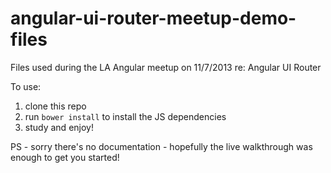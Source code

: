 angular-ui-router-meetup-demo-files
===================================

Files used during the LA Angular meetup on 11/7/2013 re: Angular UI Router

To use:

1) clone this repo
2) run `bower install` to install the JS dependencies
3) study and enjoy!

PS - sorry there's no documentation - hopefully the live walkthrough was enough to get you started!